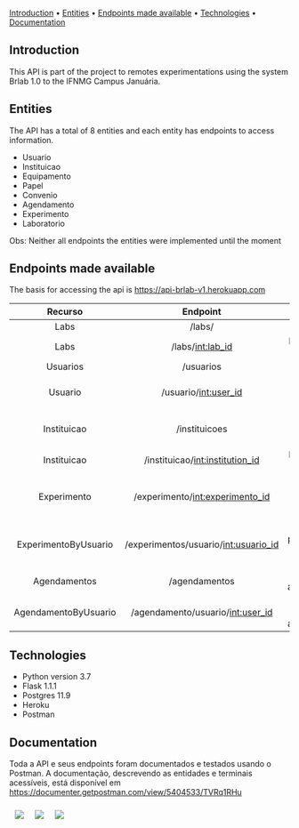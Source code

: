 [Introduction](#introduction) • [Entities](#entities) • [Endpoints made available](#endpoints-made-available) • [Technologies](#technologies) • [Documentation](#documentation) 

## Introduction

This API is part of the project to remotes experimentations using the system Brlab 1.0 to the IFNMG Campus Januária.

## Entities

The API has a total of 8 entities and each entity has endpoints to access information.

- Usuario
- Instituicao
- Equipamento
- Papel
- Convenio
- Agendamento
- Experimento
- Laboratorio

Obs: Neither all endpoints the entities were implemented until the moment

## Endpoints made available

The basis for accessing the api is https://api-brlab-v1.herokuapp.com

| Recurso | Endpoint | Description |
| :----------: | :----------------------: | :------------: |
| Labs | /labs/ | List all labs  |
| Labs | /labs/<int:lab_id> | List a specify lab |
| Usuarios | /usuarios | List all users |
| Usuario | /usuario/<int:user_id> | Return informations about a user |
| Instituicao | /instituicoes | List all institutions registred |
| Instituicao | /instituicao/<int:institution_id> | List a specify institution |
| Experimento | /experimento/<int:experimento_id> | Lists an experiment specified by id |
| ExperimentoByUsuario | /experimentos/usuario/<int:usuario_id> | Experiments performed by a specific user|
| Agendamentos | /agendamentos | Lists all appointments |
| AgendamentoByUsuario | /agendamento/usuario/<int:user_id> | Shows all user's appointments |

## Technologies

- Python version 3.7
- Flask 1.1.1
- Postgres 11.9
- Heroku
- Postman

## Documentation

Toda a API e seus endpoints foram documentados e testados usando o Postman.
A documentação, descrevendo as entidades e terminais acessíveis, está disponível em <https://documenter.getpostman.com/view/5404533/TVRq1RHu>

<div style="display: flex;">
<img src="https://img.shields.io/static/v1?label=Python&message=3.7&color=3776AB&style=flat-square&logo=python" style="margin: 10px"/>
<img src="https://img.shields.io/static/v1?label=Flask&message=1.1.1&color=000&style=flat-square&logo=flask" style="margin: 10px"/>
<img src="https://img.shields.io/static/v1?label=PostgreSQL&message=11.9&color=336791&style=flat-square&logo=PostgreSQL" style="margin: 10px"/>
</div>
